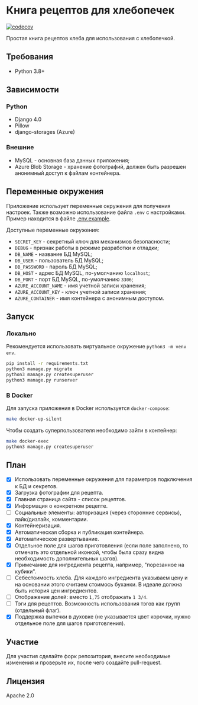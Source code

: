 # Книга рецептов для хлебопечек

[![codecov](https://codecov.io/gh/capcom6/django-bread/branch/master/graph/badge.svg?token=AIZLFLWB95)](https://codecov.io/gh/capcom6/django-bread)

Простая книга рецептов хлеба для использования с хлебопечкой.

## Требования

* Python 3.8+

## Зависимости

### Python

* Django 4.0
* Pillow
* django-storages (Azure)

### Внешние

* MySQL - основная база данных приложения;
* Azure Blob Storage - хранение фотографий, должен быть разрешен анонимный доступ к файлам контейнера.

## Переменные окружения

Приложение использует переменные окружения для получения настроек. Также возможно использование файла `.env` с настройками. Пример находится в файле [.env.example](.env.example).

Доступные переменные окружения:

* `SECRET_KEY` - секретный ключ для механизмов безопасности;
* `DEBUG` - признак работы в режиме разработки и отладки;
* `DB_NAME` - название БД MySQL;
* `DB_USER` - пользователь БД MySQL;
* `DB_PASSWORD` - пароль БД MySQL;
* `DB_HOST` - адрес БД MySQL, по-умолчанию `localhost`;
* `DB_PORT` - порт БД MySQL, по-умолчанию `3306`;
* `AZURE_ACCOUNT_NAME` - имя учетной записи хранения;
* `AZURE_ACCOUNT_KEY` - ключ учетной записи хранения;
* `AZURE_CONTAINER` - имя контейнера с анонимным доступом.

## Запуск

### Локально

Рекомендуется использовать виртуальное окружение `python3 -m venv env`.

```sh
pip install -r requirements.txt
python3 manage.py migrate
python3 manage.py createsuperuser
python3 manage.py runserver
```

### В Docker

Для запуска приложения в Docker используется `docker-compose`:

```sh
make docker-up-silent
```

Чтобы создать суперпользователя необходимо зайти в контейнер:

```sh
make docker-exec
python3 manage.py createsuperuser
```

## План

- [x] Использовать переменные окружения для параметров подключения к БД и секретов.
- [x] Загрузка фотографии для рецепта.
- [x] Главная страница сайта - список рецептов.
- [x] Информация о конкретном рецепте.
- [ ] Социальные элементы: авторизация (через сторонние сервисы), лайк/дизлайк, комментарии.
- [x] Контейнеризация.
- [x] Автоматическая сборка и публикация контейнера.
- [x] Автоматическое развертывание.
- [x] Отдельное поле для шагов приготовления (если поле заполнено, то отмечать это отдельной иконкой, чтобы была сразу видна необходимость дополнительных шагов).
- [x] Примечание для ингредиента рецепта, например, "порезанное на кубики".
- [ ] Себестоимость хлеба. Для каждого ингредиента указываем цену и на основании этого считаем стоимось буханки. В идеале должна быть история цен ингредиентов.
- [ ] Отображение долей: вместо `1,75` отображать `1 3/4`.
- [ ] Тэги для рецептов. Возможность использования тэгов как групп (отдельный флаг).
- [x] Поддержка выпечки в духовке (не указывается цвет корочки, нужно отдельное поле для шагов приготовления).

## Участие

Для участия сделайте форк репозитория, внесите необходимые изменения и проверьте их, после чего создайте pull-request.

## Лицензия

Apache 2.0
